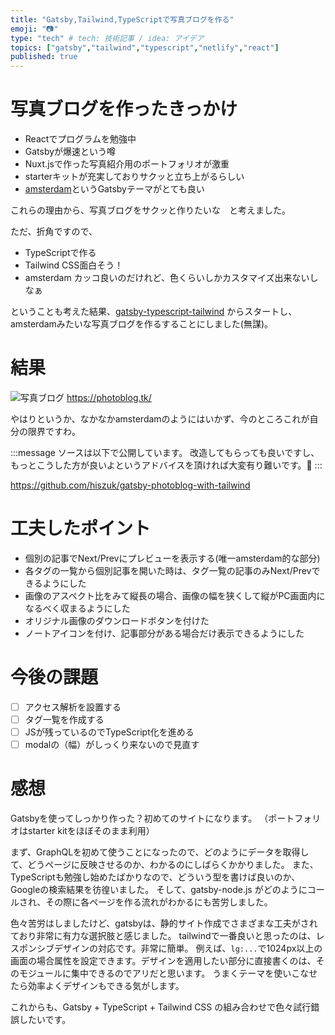 ```yaml
---
title: "Gatsby,Tailwind,TypeScriptで写真ブログを作る"
emoji: "📷"
type: "tech" # tech: 技術記事 / idea: アイデア
topics: ["gatsby","tailwind","typescript","netlify","react"]
published: true
---
```

# 写真ブログを作ったきっかけ

- Reactでプログラムを勉強中
- Gatsbyが爆速という噂
- Nuxt.jsで作った写真紹介用のポートフォリオが激重
- starterキットが充実しておりサクッと立ち上がるらしい
- [amsterdam](https://amsterdam.netlify.app/)というGatsbyテーマがとても良い

これらの理由から、写真ブログをサクッと作りたいな　と考えました。

ただ、折角ですので、
- TypeScriptで作る
- Tailwind CSS面白そう！
- amsterdam カッコ良いのだけれど、色くらいしかカスタマイズ出来ないしなぁ

ということも考えた結果、[gatsby-typescript-tailwind](https://www.gatsbyjs.com/starters/impulse/gatsby-typescript-tailwind/) からスタートし、amsterdamみたいな写真ブログを作るすることにしました(無謀)。

# 結果

![写真ブログ](https://storage.googleapis.com/zenn-user-upload/4zxspmbv3q638ozzg0dfy1me519d)
https://photoblog.tk/

やはりというか、なかなかamsterdamのようにはいかず、今のところこれが自分の限界ですわ。

:::message
ソースは以下で公開しています。
改造してもらっても良いですし、もっとこうした方が良いよというアドバイスを頂ければ大変有り難いです。🙏
:::

https://github.com/hiszuk/gatsby-photoblog-with-tailwind

# 工夫したポイント

- 個別の記事でNext/Prevにプレビューを表示する(唯一amsterdam的な部分)
- 各タグの一覧から個別記事を開いた時は、タグ一覧の記事のみNext/Prevできるようにした
- 画像のアスペクト比をみて縦長の場合、画像の幅を狭くして縦がPC画面内になるべく収まるようにした
- オリジナル画像のダウンロードボタンを付けた
- ノートアイコンを付け、記事部分がある場合だけ表示できるようにした

# 今後の課題

- [ ] アクセス解析を設置する
- [ ] タグ一覧を作成する
- [ ] JSが残っているのでTypeScript化を進める
- [ ] modalの（幅）がしっくり来ないので見直す

# 感想

Gatsbyを使ってしっかり作った？初めてのサイトになります。
（ポートフォリオはstarter kitをほぼそのまま利用）

まず、GraphQLを初めて使うことになったので、どのようにデータを取得して、どうページに反映させるのか、わかるのにしばらくかかりました。
また、TypeScriptも勉強し始めたばかりなので、どういう型を書けば良いのか、Googleの検索結果を彷徨いました。
そして、gatsby-node.js がどのようにコールされ、その際に各ページを作る流れがわかるにも苦労しました。

色々苦労はしましたけど、gatsbyは、静的サイト作成でさまざまな工夫がされており非常に有力な選択肢と感じました。
tailwindで一番良いと思ったのは、レスポンシブデザインの対応です。非常に簡単。
例えば、`lg:...`で1024px以上の画面の場合属性を設定できます。デザインを適用したい部分に直接書くのは、そのモジュールに集中できるのでアリだと思います。
うまくテーマを使いこなせたら効率よくデザインもできる気がします。

これからも、Gatsby + TypeScript + Tailwind CSS の組み合わせで色々試行錯誤したいです。

